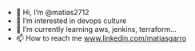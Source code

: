 - 👋 Hi, I’m @matias2712
- 👀 I’m interested in devops culture
- 🌱 I’m currently learning aws, jenkins, terraform... 
- 📫 How to reach me www.linkedin.com/matiasgarro

<!---
matias2712/matias2712 is a ✨ special ✨ repository because its `README.md` (this file) appears on your GitHub profile.
You can click the Preview link to take a look at your changes.
--->
